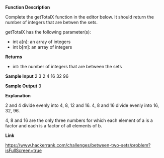 **Function Description**

Complete the getTotalX function in the editor below. It should return the number of integers that are betwen the sets.

getTotalX has the following parameter(s):

- int a[n]: an array of integers
- int b[m]: an array of integers

**Returns**

- int: the number of integers that are between the sets

**Sample Input**
2 3
2 4
16 32 96

**Sample Output**
3

**Explanation**

2 and 4 divide evenly into 4, 8, 12 and 16.
4, 8 and 16 divide evenly into 16, 32, 96.

4, 8 and 16 are the only three numbers for which each element of a is a factor and each is a factor of all elements of b.

**Link**

https://www.hackerrank.com/challenges/between-two-sets/problem?isFullScreen=true
